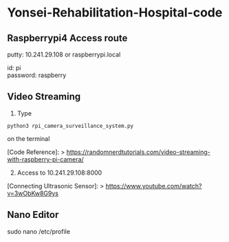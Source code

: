 # Yonsei-Rehabilitation-Hospital-code

## Raspberrypi4 Access route
putty: 10.241.29.108 or raspberrypi.local

id: pi   
password: raspberry

## Video Streaming

1. Type 
```
python3 rpi_camera_surveillance_system.py
```   
on the terminal      
   
[Code Reference]: > https://randomnerdtutorials.com/video-streaming-with-raspberry-pi-camera/
   
   2. Access to 10.241.29.108:8000

[Connecting Ultrasonic Sensor]: > https://www.youtube.com/watch?v=3wObKw8G9ys

## Nano Editor 
sudo nano /etc/profile
